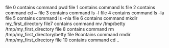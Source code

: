  file 0 contains command pwd
file 1 contains command ls
file 2 contains command cd ~
file 3 contains command ls -l
file 4 contains command ls -la
file 5 contains command ls -nla
file 6 contains command mkdir my_first_directory
file7 contains command mv /tmp/betty /tmp/my_first_directory
file 8 contains command rm /tmp/my_first_directory/betty
file 9contains command rmdir /tmp/my_first_directory
file 10 contains command cd ..
